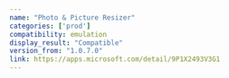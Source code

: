 ```yaml
---
name: "Photo & Picture Resizer"
categories: ['prod']
compatibility: emulation
display_result: "Compatible"
version_from: "1.0.7.0"
link: https://apps.microsoft.com/detail/9P1X2493V3G1
---
```


